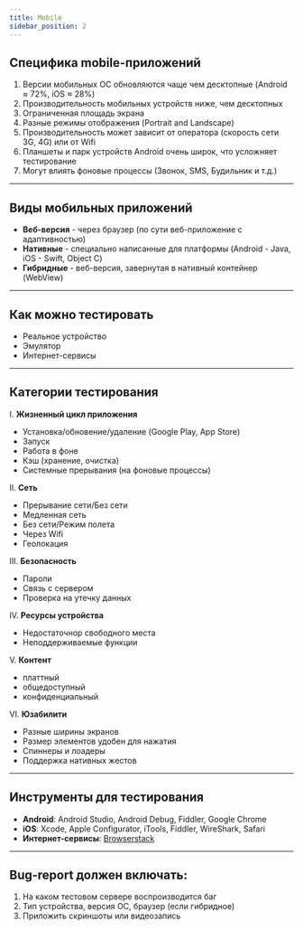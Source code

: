 ```yaml
---
title: Mobile
sidebar_position: 2
---
```


## Специфика mobile-приложений

1. Версии мобильных ОС обновляются чаще чем десктопные (Android ≈ 72%, iOS ≈ 28%)
2. Производительность мобильных устройств ниже, чем десктопных
3. Ограниченная площадь экрана
4. Разные режимы отображения (Portrait and Landscape)
5. Производительность может зависит от оператора (скорость сети 3G, 4G) или от Wifi
6. Планшеты и парк устройств Android очень широк, что усложняет тестирование
7. Могут влиять фоновые процессы (Звонок, SMS, Будильник и т.д.)

***

## Виды мобильных приложений

- **Веб-версия** - через браузер (по сути веб-приложение с адаптивностью)
- **Нативные** - специально написанные для платформы (Android - Java, iOS - Swift, Object C)
- **Гибридные** - веб-версия, завернутая в нативный контейнер (WebView)

***

## Как можно тестировать

- Реальное устройство
- Эмулятор
- Интернет-сервисы

***

## Категории тестирования

I. **Жизненный цикл приложения**
  - Установка/обновение/удаление (Google Play, App Store)
  - Запуск
  - Работа в фоне
  - Кэш (хранение, очистка)
  - Системные прерывания (на фоновые процессы)

II. **Сеть**
  - Прерывание сети/Без сети
  - Медленная сеть
  - Без сети/Режим полета
  - Через Wifi
  - Геолокация

III. **Безопасность**
  - Пароли
  - Связь с сервером
  - Проверка на утечку данных

IV. **Ресурсы устройства**
  - Недостаточнор свободного места
  - Неподдерживаемые функции

V. **Контент**
  - платтный
  - общедоступный
  - конфиденциальный

VI. **Юзабилити**
  - Разные ширины экранов
  - Размер элементов удобен для нажатия
  - Спиннеры и лоадеры
  - Поддержка нативных жестов

***

## Инструменты для тестирования
  - **Android**: Android Studio, Android Debug, Fiddler, Google Chrome
  - **iOS**: Xcode, Apple Configurator, iTools, Fiddler, WireShark, Safari
  - **Интернет-сервисы**: [Browserstack](https://www.browserstack.com/)

***
## Bug-report должен включать:

1. На каком тестовом сервере воспроизводится баг
2. Тип устройства, версия ОС, браузер (если гибридное)
3. Приложить скриншоты или видеозапись
